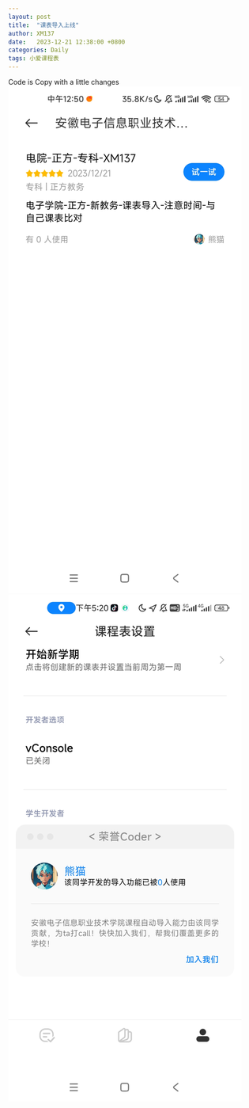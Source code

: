 ```yaml
---
layout: post
title:  "课表导入上线"
author: XM137
date:   2023-12-21 12:38:00 +0800
categories: Daily
tags: 小爱课程表
---
```

Code is Copy with a little changes <br>
![1703415918582.jpg](/assets/Daily-image/20231221/1703415918582.jpg)
<br>
![1703415941469.jpg](/assets/Daily-image/20231221/1703415941469.jpg)
<br>